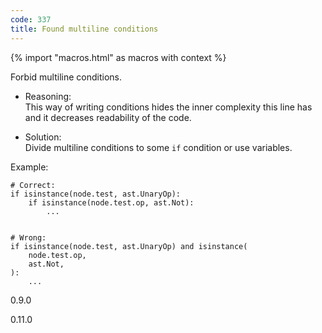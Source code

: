 ```yaml
---
code: 337
title: Found multiline conditions
---
```


{% import "macros.html" as macros with context %}

Forbid multiline conditions.

  - Reasoning:  
    This way of writing conditions hides the inner complexity this line
    has and it decreases readability of the code.

  - Solution:  
    Divide multiline conditions to some `if` condition or use variables.

Example:

    # Correct:
    if isinstance(node.test, ast.UnaryOp):
        if isinstance(node.test.op, ast.Not):
            ...
    
    
    # Wrong:
    if isinstance(node.test, ast.UnaryOp) and isinstance(
        node.test.op,
        ast.Not,
    ):
        ...

<div class="versionadded">

0.9.0

</div>

<div class="versionchanged">

0.11.0

</div>